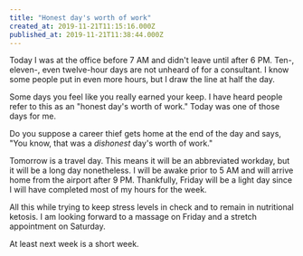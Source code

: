 ```yaml
---
title: "Honest day's worth of work"
created_at: 2019-11-21T11:15:16.000Z
published_at: 2019-11-21T11:38:44.000Z
---
```

Today I was at the office before 7 AM and didn't leave until after 6 PM. Ten-, eleven-, even twelve-hour days are not unheard of for a consultant. I know some people put in even more hours, but I draw the line at half the day.

Some days you feel like you really earned your keep. I have heard people refer to this as an "honest day's worth of work." Today was one of those days for me.

Do you suppose a career thief gets home at the end of the day and says, "You know, that was a _dishonest_ day's worth of work."

Tomorrow is a travel day. This means it will be an abbreviated workday, but it will be a long day nonetheless. I will be awake prior to 5 AM and will arrive home from the airport after 9 PM. Thankfully, Friday will be a light day since I will have completed most of my hours for the week.

All this while trying to keep stress levels in check and to remain in nutritional ketosis. I am looking forward to a massage on Friday and a stretch appointment on Saturday. 

At least next week is a short week.
